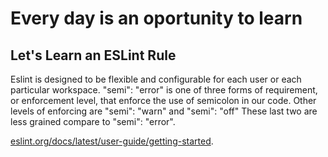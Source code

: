 # Every day is an oportunity to learn

## Let's Learn an ESLint Rule

Eslint is designed to be flexible and configurable for each user or each particular workspace. "semi": "error" is one of three forms of requirement, or enforcement level, that enforce the use of semicolon in our code. Other levels of enforcing are "semi": "warn" and "semi": "off" These last two are less grained compare to "semi": "error".

[eslint.org/docs/latest/user-guide/getting-started](https://eslint.org/docs/latest/user-guide/getting-started#configuration).